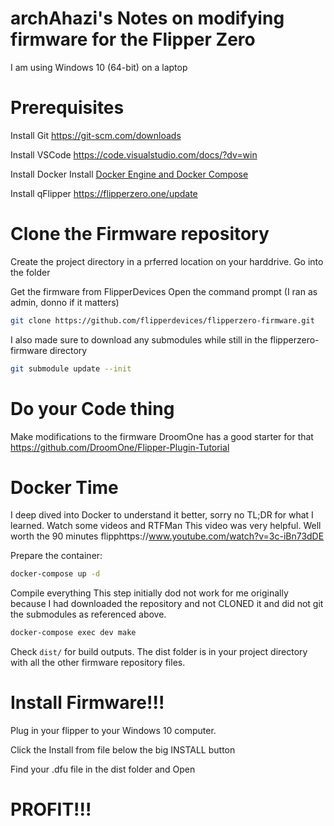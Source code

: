 # archAhazi's Notes on modifying firmware for the Flipper Zero

I am using Windows 10 (64-bit) on a laptop

# Prerequisites

Install Git
    https://git-scm.com/downloads

Install VSCode
    https://code.visualstudio.com/docs/?dv=win
    
Install Docker
    Install [Docker Engine and Docker Compose](https://www.docker.com/get-started)
    
Install qFlipper
    https://flipperzero.one/update
    
# Clone the Firmware repository

Create the project directory in a prferred location on your harddrive.
Go into the folder

Get the firmware from FlipperDevices
Open the command prompt (I ran as admin, donno if it matters)
```sh
git clone https://github.com/flipperdevices/flipperzero-firmware.git
```

I also made sure to download any submodules while still in the flipperzero-firmware directory
```sh
git submodule update --init
```
#  Do your Code thing

Make modifications to the firmware
    DroomOne has a good starter for that
    https://github.com/DroomOne/Flipper-Plugin-Tutorial
    
#  Docker Time

I deep dived into Docker to understand it better, sorry no TL;DR for what I learned.
Watch some videos and RTFMan
     This video was very helpful.  Well worth the 90 minutes 
     flipphttps://www.youtube.com/watch?v=3c-iBn73dDE
     
Prepare the container:

 ```sh
 docker-compose up -d
 ```

Compile everything
    This step initially dod not work for me originally because I had downloaded the repository and not CLONED it 
    and did not git the submodules as referenced above.
```sh
docker-compose exec dev make
```

Check `dist/` for build outputs.
The dist folder is in your project directory with all the other firmware repository files.

# Install Firmware!!!

Plug in your flipper to your Windows 10 computer.

Click the Install from file below the big INSTALL button

Find your .dfu file in the dist folder and Open

# PROFIT!!!
